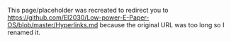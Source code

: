 This page/placeholder was recreated to redirect you to https://github.com/EI2030/Low-power-E-Paper-OS/blob/master/Hyperlinks.md because the original URL was too long so I renamed it. 
